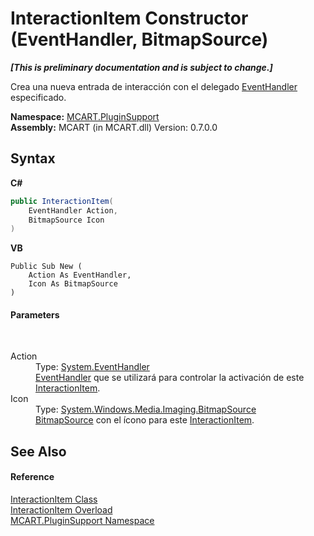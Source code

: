 # InteractionItem Constructor (EventHandler, BitmapSource)
 _**\[This is preliminary documentation and is subject to change.\]**_

Crea una nueva entrada de interacción con el delegado <a href="http://msdn2.microsoft.com/es-es/library/xhb70ccc" target="_blank">EventHandler</a> especificado.

**Namespace:**&nbsp;<a href="4abc7841-aae2-1ecc-94fa-a3d251746bda">MCART.PluginSupport</a><br />**Assembly:**&nbsp;MCART (in MCART.dll) Version: 0.7.0.0

## Syntax

**C#**<br />
``` C#
public InteractionItem(
	EventHandler Action,
	BitmapSource Icon
)
```

**VB**<br />
``` VB
Public Sub New ( 
	Action As EventHandler,
	Icon As BitmapSource
)
```


#### Parameters
&nbsp;<dl><dt>Action</dt><dd>Type: <a href="http://msdn2.microsoft.com/es-es/library/xhb70ccc" target="_blank">System.EventHandler</a><br /><a href="http://msdn2.microsoft.com/es-es/library/xhb70ccc" target="_blank">EventHandler</a> que se utilizará para controlar la activación de este <a href="ed917822-10d2-6d76-5a74-d2ab1af39554">InteractionItem</a>.</dd><dt>Icon</dt><dd>Type: <a href="http://msdn2.microsoft.com/es-es/library/ms653387" target="_blank">System.Windows.Media.Imaging.BitmapSource</a><br /><a href="http://msdn2.microsoft.com/es-es/library/ms653387" target="_blank">BitmapSource</a> con el ícono para este <a href="ed917822-10d2-6d76-5a74-d2ab1af39554">InteractionItem</a>.</dd></dl>

## See Also


#### Reference
<a href="ed917822-10d2-6d76-5a74-d2ab1af39554">InteractionItem Class</a><br /><a href="d1bdbf6c-dafa-98c4-d813-e0fdd83a4e16">InteractionItem Overload</a><br /><a href="4abc7841-aae2-1ecc-94fa-a3d251746bda">MCART.PluginSupport Namespace</a><br />